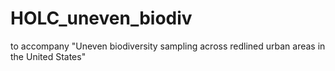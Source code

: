 # HOLC_uneven_biodiv
to accompany "Uneven biodiversity sampling across redlined urban areas in the United States"
